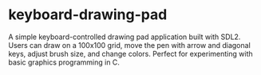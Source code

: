 # keyboard-drawing-pad
A simple keyboard-controlled drawing pad application built with SDL2. Users can draw on a 100x100 grid, move the pen with arrow and diagonal keys, adjust brush size, and change colors. Perfect for experimenting with basic graphics programming in C.
